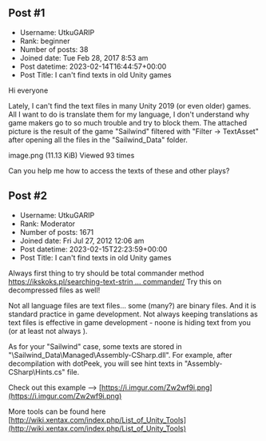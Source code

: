 ## Post #1
- Username: UtkuGARIP
- Rank: beginner
- Number of posts: 38
- Joined date: Tue Feb 28, 2017 8:53 am
- Post datetime: 2023-02-14T16:44:57+00:00
- Post Title: I can't find texts in old Unity games

Hi everyone

Lately, I can't find the text files in many Unity 2019 (or even older) games. All I want to do is translate them for my language, I don't understand why game makers go to so much trouble and try to block them.
The attached picture is the result of the game "Sailwind" filtered with "Filter -> TextAsset" after opening all the files in the "Sailwind_Data" folder.



image.png (11.13 KiB) Viewed 93 times


Can you help me how to access the texts of these and other plays?
## Post #2
- Username: UtkuGARIP
- Rank: Moderator
- Number of posts: 1671
- Joined date: Fri Jul 27, 2012 12:06 am
- Post datetime: 2023-02-15T22:23:59+00:00
- Post Title: I can't find texts in old Unity games

Always first thing to try should be total commander method [https://ikskoks.pl/searching-text-strin ... commander/](https://ikskoks.pl/searching-text-strings-using-total-commander/)
Try this on decompressed files as well!

Not all language files are text files... some (many?) are binary files. And it is standard practice in game development.
Not always keeping translations as text files is effective in game development - noone is hiding text from you (or at least not always   ).


As for your "Sailwind" case, some texts are stored in "\Sailwind_Data\Managed\Assembly-CSharp.dll".
For example, after decompilation with dotPeek, you will see hint texts in "Assembly-CSharp\Hints.cs" file.

Check out this example --> [https://i.imgur.com/Zw2wf9i.png](https://i.imgur.com/Zw2wf9i.png)

More tools can be found here [http://wiki.xentax.com/index.php/List_of_Unity_Tools](http://wiki.xentax.com/index.php/List_of_Unity_Tools)
